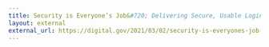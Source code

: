 ```yaml
---
title: Security is Everyone’s Job&#720; Delivering Secure, Usable Login for Government
layout: external
external_url: https://digital.gov/2021/03/02/security-is-everyones-job-delivering-secure-usable-login-for-government/
---
```

